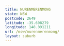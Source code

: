 ```yaml
---
title: NURENMERENMONG
state: NSW
postcode: 2649
latitude: -35.608279
longitude: 148.091211
url: /nsw/nurenmerenmong/
layout: suburb
---
```


